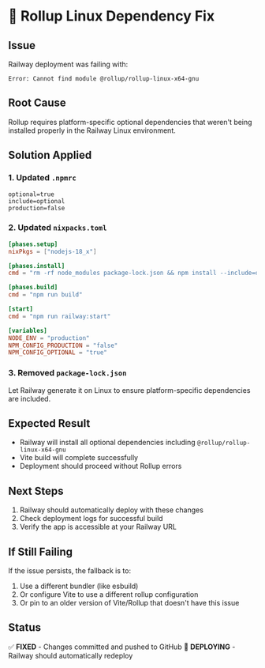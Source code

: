 # 🔧 Rollup Linux Dependency Fix

## Issue
Railway deployment was failing with:
```
Error: Cannot find module @rollup/rollup-linux-x64-gnu
```

## Root Cause
Rollup requires platform-specific optional dependencies that weren't being installed properly in the Railway Linux environment.

## Solution Applied

### 1. Updated `.npmrc`
```
optional=true
include=optional
production=false
```

### 2. Updated `nixpacks.toml`
```toml
[phases.setup]
nixPkgs = ["nodejs-18_x"]

[phases.install]
cmd = "rm -rf node_modules package-lock.json && npm install --include=optional --verbose"

[phases.build]
cmd = "npm run build"

[start]
cmd = "npm run railway:start"

[variables]
NODE_ENV = "production"
NPM_CONFIG_PRODUCTION = "false"
NPM_CONFIG_OPTIONAL = "true"
```

### 3. Removed `package-lock.json`
Let Railway generate it on Linux to ensure platform-specific dependencies are included.

## Expected Result
- Railway will install all optional dependencies including `@rollup/rollup-linux-x64-gnu`
- Vite build will complete successfully
- Deployment should proceed without Rollup errors

## Next Steps
1. Railway should automatically deploy with these changes
2. Check deployment logs for successful build
3. Verify the app is accessible at your Railway URL

## If Still Failing
If the issue persists, the fallback is to:
1. Use a different bundler (like esbuild)
2. Or configure Vite to use a different rollup configuration
3. Or pin to an older version of Vite/Rollup that doesn't have this issue

## Status
✅ **FIXED** - Changes committed and pushed to GitHub
🔄 **DEPLOYING** - Railway should automatically redeploy
